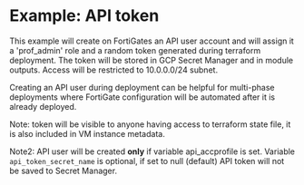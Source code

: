 # Example: API token

This example will create on FortiGates an API user account and will assign it a 'prof_admin' role and a random token generated during terraform deployment. The token will be stored in GCP Secret Manager and in module outputs. Access will be restricted to 10.0.0.0/24 subnet.

Creating an API user during deployment can be helpful for multi-phase deployments where FortiGate configuration will be automated after it is already deployed.

Note: token will be visible to anyone having access to terraform state file, it is also included in VM instance metadata.

Note2: API user will be created **only** if variable api_accprofile is set. Variable `api_token_secret_name` is optional, if set to null (default) API token will not be saved to Secret Manager.